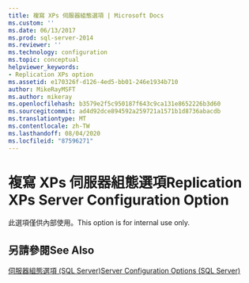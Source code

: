 ```yaml
---
title: 複寫 XPs 伺服器組態選項 | Microsoft Docs
ms.custom: ''
ms.date: 06/13/2017
ms.prod: sql-server-2014
ms.reviewer: ''
ms.technology: configuration
ms.topic: conceptual
helpviewer_keywords:
- Replication XPs option
ms.assetid: e170326f-d126-4ed5-bb01-246e1934b710
author: MikeRayMSFT
ms.author: mikeray
ms.openlocfilehash: b3579e2f5c950187f643c9ca131e8652226b3d60
ms.sourcegitcommit: ad4d92dce894592a259721a1571b1d8736abacdb
ms.translationtype: MT
ms.contentlocale: zh-TW
ms.lasthandoff: 08/04/2020
ms.locfileid: "87596271"
---
```

# <a name="replication-xps-server-configuration-option"></a><span data-ttu-id="7c94e-102">複寫 XPs 伺服器組態選項</span><span class="sxs-lookup"><span data-stu-id="7c94e-102">Replication XPs Server Configuration Option</span></span>
  <span data-ttu-id="7c94e-103">此選項僅供內部使用。</span><span class="sxs-lookup"><span data-stu-id="7c94e-103">This option is for internal use only.</span></span>  
  
## <a name="see-also"></a><span data-ttu-id="7c94e-104">另請參閱</span><span class="sxs-lookup"><span data-stu-id="7c94e-104">See Also</span></span>  
 [<span data-ttu-id="7c94e-105">伺服器組態選項 &#40;SQL Server&#41;</span><span class="sxs-lookup"><span data-stu-id="7c94e-105">Server Configuration Options &#40;SQL Server&#41;</span></span>](server-configuration-options-sql-server.md)  
  
  
